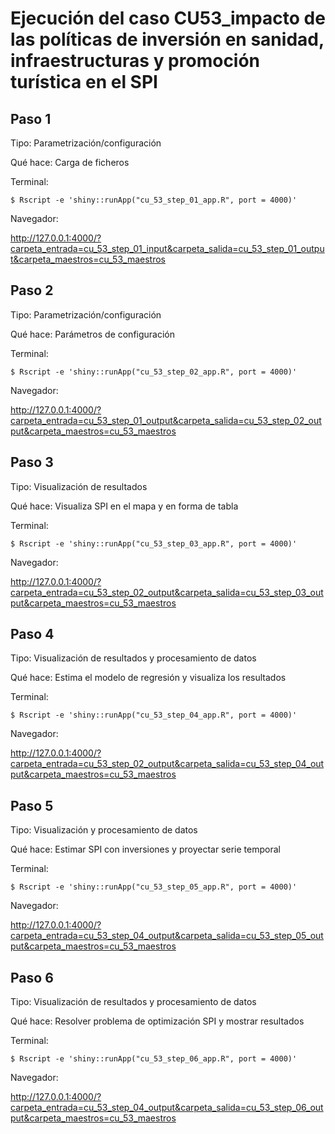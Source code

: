 Ejecución del caso CU53_impacto de las políticas de inversión en sanidad, infraestructuras y promoción turística en el SPI
========================================================================


Paso 1
------

Tipo: Parametrización/configuración

Qué hace: Carga de ficheros


Terminal:

````
$ Rscript -e 'shiny::runApp("cu_53_step_01_app.R", port = 4000)'
````

Navegador:

http://127.0.0.1:4000/?carpeta_entrada=cu_53_step_01_input&carpeta_salida=cu_53_step_01_output&carpeta_maestros=cu_53_maestros


Paso 2
------

Tipo: Parametrización/configuración

Qué hace: Parámetros de configuración

Terminal:

````
$ Rscript -e 'shiny::runApp("cu_53_step_02_app.R", port = 4000)'
````

Navegador:

http://127.0.0.1:4000/?carpeta_entrada=cu_53_step_01_output&carpeta_salida=cu_53_step_02_output&carpeta_maestros=cu_53_maestros



Paso 3
------

Tipo: Visualización de resultados

Qué hace: Visualiza SPI en el mapa y en forma de tabla

Terminal:

````
$ Rscript -e 'shiny::runApp("cu_53_step_03_app.R", port = 4000)'
````

Navegador:

http://127.0.0.1:4000/?carpeta_entrada=cu_53_step_02_output&carpeta_salida=cu_53_step_03_output&carpeta_maestros=cu_53_maestros



Paso 4
------

Tipo: Visualización de resultados y procesamiento de datos

Qué hace: Estima el modelo de regresión y visualiza los resultados


Terminal:

````
$ Rscript -e 'shiny::runApp("cu_53_step_04_app.R", port = 4000)'
````

Navegador:

http://127.0.0.1:4000/?carpeta_entrada=cu_53_step_02_output&carpeta_salida=cu_53_step_04_output&carpeta_maestros=cu_53_maestros




Paso 5
------

Tipo: Visualización y procesamiento de datos

Qué hace: Estimar SPI con inversiones y proyectar serie temporal


Terminal:

````
$ Rscript -e 'shiny::runApp("cu_53_step_05_app.R", port = 4000)'
````


Navegador:

http://127.0.0.1:4000/?carpeta_entrada=cu_53_step_04_output&carpeta_salida=cu_53_step_05_output&carpeta_maestros=cu_53_maestros

Paso 6
------

Tipo: Visualización de resultados y procesamiento de datos

Qué hace: Resolver problema de optimización SPI y mostrar resultados

Terminal:

````
$ Rscript -e 'shiny::runApp("cu_53_step_06_app.R", port = 4000)'
````

Navegador:

http://127.0.0.1:4000/?carpeta_entrada=cu_53_step_04_output&carpeta_salida=cu_53_step_06_output&carpeta_maestros=cu_53_maestros



